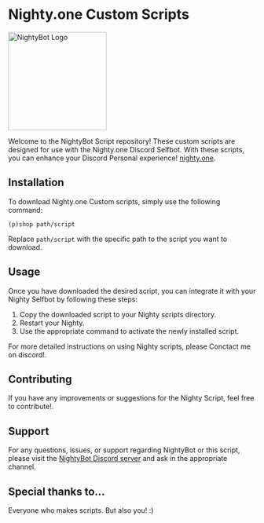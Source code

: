 # Nighty.one Custom Scripts

<img src="https://nighty.one/assets/images/logo/nighty.png" alt="NightyBot Logo" width="200">

Welcome to the NightyBot Script repository! These custom scripts are designed for use with the Nighty.one Discord Selfbot. With these scripts, you can enhance your Discord Personal experience! [nighty.one](https://nighty.one).

## Installation

To download Nighty.one Custom scripts, simply use the following command:

```
(p)shop path/script
```

Replace `path/script` with the specific path to the script you want to download.

## Usage

Once you have downloaded the desired script, you can integrate it with your Nighty Selfbot by following these steps:

1. Copy the downloaded script to your Nighty scripts directory.
2. Restart your Nighty.
3. Use the appropriate command to activate the newly installed script.

For more detailed instructions on using Nighty scripts, please Conctact me on discord!.

## Contributing

If you have any improvements or suggestions for the Nighty Script, feel free to contribute!.

## Support

For any questions, issues, or support regarding NightyBot or this script, please visit the [NightyBot Discord server](https://discord.gg/nighty) and ask in the appropriate channel.

## Special thanks to...

Everyone who makes scripts. But also you! :)
